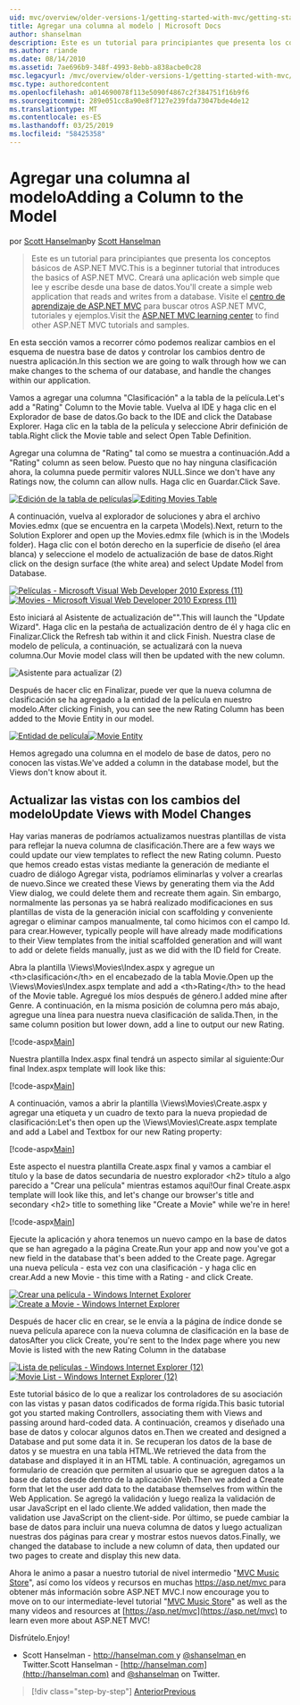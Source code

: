 ```yaml
---
uid: mvc/overview/older-versions-1/getting-started-with-mvc/getting-started-with-mvc-part8
title: Agregar una columna al modelo | Microsoft Docs
author: shanselman
description: Este es un tutorial para principiantes que presenta los conceptos básicos de ASP.NET MVC. Cree una aplicación web simple que lee y escribe desde una base de datos.
ms.author: riande
ms.date: 08/14/2010
ms.assetid: 7ae696b9-348f-4993-8ebb-a838acbe0c28
msc.legacyurl: /mvc/overview/older-versions-1/getting-started-with-mvc/getting-started-with-mvc-part8
msc.type: authoredcontent
ms.openlocfilehash: a014690078f113e5090f4867c2f384751f16b9f6
ms.sourcegitcommit: 289e051cc8a90e8f7127e239fda73047bde4de12
ms.translationtype: MT
ms.contentlocale: es-ES
ms.lasthandoff: 03/25/2019
ms.locfileid: "58425358"
---
```

<a name="adding-a-column-to-the-model"></a><span data-ttu-id="df644-104">Agregar una columna al modelo</span><span class="sxs-lookup"><span data-stu-id="df644-104">Adding a Column to the Model</span></span>
====================
<span data-ttu-id="df644-105">por [Scott Hanselman](https://github.com/shanselman)</span><span class="sxs-lookup"><span data-stu-id="df644-105">by [Scott Hanselman](https://github.com/shanselman)</span></span>

> <span data-ttu-id="df644-106">Este es un tutorial para principiantes que presenta los conceptos básicos de ASP.NET MVC.</span><span class="sxs-lookup"><span data-stu-id="df644-106">This is a beginner tutorial that introduces the basics of ASP.NET MVC.</span></span> <span data-ttu-id="df644-107">Creará una aplicación web simple que lee y escribe desde una base de datos.</span><span class="sxs-lookup"><span data-stu-id="df644-107">You'll create a simple web application that reads and writes from a database.</span></span> <span data-ttu-id="df644-108">Visite el [centro de aprendizaje de ASP.NET MVC](../../../index.md) para buscar otros ASP.NET MVC, tutoriales y ejemplos.</span><span class="sxs-lookup"><span data-stu-id="df644-108">Visit the [ASP.NET MVC learning center](../../../index.md) to find other ASP.NET MVC tutorials and samples.</span></span>


<span data-ttu-id="df644-109">En esta sección vamos a recorrer cómo podemos realizar cambios en el esquema de nuestra base de datos y controlar los cambios dentro de nuestra aplicación.</span><span class="sxs-lookup"><span data-stu-id="df644-109">In this section we are going to walk through how we can make changes to the schema of our database, and handle the changes within our application.</span></span>

<span data-ttu-id="df644-110">Vamos a agregar una columna "Clasificación" a la tabla de la película.</span><span class="sxs-lookup"><span data-stu-id="df644-110">Let's add a "Rating" Column to the Movie table.</span></span> <span data-ttu-id="df644-111">Vuelva al IDE y haga clic en el Explorador de base de datos.</span><span class="sxs-lookup"><span data-stu-id="df644-111">Go back to the IDE and click the Database Explorer.</span></span> <span data-ttu-id="df644-112">Haga clic en la tabla de la película y seleccione Abrir definición de tabla.</span><span class="sxs-lookup"><span data-stu-id="df644-112">Right click the Movie table and select Open Table Definition.</span></span>

<span data-ttu-id="df644-113">Agregar una columna de "Rating" tal como se muestra a continuación.</span><span class="sxs-lookup"><span data-stu-id="df644-113">Add a "Rating" column as seen below.</span></span> <span data-ttu-id="df644-114">Puesto que no hay ninguna clasificación ahora, la columna puede permitir valores NULL.</span><span class="sxs-lookup"><span data-stu-id="df644-114">Since we don't have any Ratings now, the column can allow nulls.</span></span> <span data-ttu-id="df644-115">Haga clic en Guardar.</span><span class="sxs-lookup"><span data-stu-id="df644-115">Click Save.</span></span>

<span data-ttu-id="df644-116">[![Edición de la tabla de películas](getting-started-with-mvc-part8/_static/image2.png)](getting-started-with-mvc-part8/_static/image1.png)</span><span class="sxs-lookup"><span data-stu-id="df644-116">[![Editing Movies Table](getting-started-with-mvc-part8/_static/image2.png)](getting-started-with-mvc-part8/_static/image1.png)</span></span>

<span data-ttu-id="df644-117">A continuación, vuelva al explorador de soluciones y abra el archivo Movies.edmx (que se encuentra en la carpeta \Models).</span><span class="sxs-lookup"><span data-stu-id="df644-117">Next, return to the Solution Explorer and open up the Movies.edmx file (which is in the \Models folder).</span></span> <span data-ttu-id="df644-118">Haga clic con el botón derecho en la superficie de diseño (el área blanca) y seleccione el modelo de actualización de base de datos.</span><span class="sxs-lookup"><span data-stu-id="df644-118">Right click on the design surface (the white area) and select Update Model from Database.</span></span>

<span data-ttu-id="df644-119">[![Películas - Microsoft Visual Web Developer 2010 Express (11)](getting-started-with-mvc-part8/_static/image4.png)](getting-started-with-mvc-part8/_static/image3.png)</span><span class="sxs-lookup"><span data-stu-id="df644-119">[![Movies - Microsoft Visual Web Developer 2010 Express (11)](getting-started-with-mvc-part8/_static/image4.png)](getting-started-with-mvc-part8/_static/image3.png)</span></span>

<span data-ttu-id="df644-120">Esto iniciará al Asistente de actualización de"".</span><span class="sxs-lookup"><span data-stu-id="df644-120">This will launch the "Update Wizard".</span></span> <span data-ttu-id="df644-121">Haga clic en la pestaña de actualización dentro de él y haga clic en Finalizar.</span><span class="sxs-lookup"><span data-stu-id="df644-121">Click the Refresh tab within it and click Finish.</span></span> <span data-ttu-id="df644-122">Nuestra clase de modelo de película, a continuación, se actualizará con la nueva columna.</span><span class="sxs-lookup"><span data-stu-id="df644-122">Our Movie model class will then be updated with the new column.</span></span>

![Asistente para actualizar (2)](getting-started-with-mvc-part8/_static/image5.png)

<span data-ttu-id="df644-124">Después de hacer clic en Finalizar, puede ver que la nueva columna de clasificación se ha agregado a la entidad de la película en nuestro modelo.</span><span class="sxs-lookup"><span data-stu-id="df644-124">After clicking Finish, you can see the new Rating Column has been added to the Movie Entity in our model.</span></span>

<span data-ttu-id="df644-125">[![Entidad de película](getting-started-with-mvc-part8/_static/image7.png)](getting-started-with-mvc-part8/_static/image6.png)</span><span class="sxs-lookup"><span data-stu-id="df644-125">[![Movie Entity](getting-started-with-mvc-part8/_static/image7.png)](getting-started-with-mvc-part8/_static/image6.png)</span></span>

<span data-ttu-id="df644-126">Hemos agregado una columna en el modelo de base de datos, pero no conocen las vistas.</span><span class="sxs-lookup"><span data-stu-id="df644-126">We've added a column in the database model, but the Views don't know about it.</span></span>

## <a name="update-views-with-model-changes"></a><span data-ttu-id="df644-127">Actualizar las vistas con los cambios del modelo</span><span class="sxs-lookup"><span data-stu-id="df644-127">Update Views with Model Changes</span></span>

<span data-ttu-id="df644-128">Hay varias maneras de podríamos actualizamos nuestras plantillas de vista para reflejar la nueva columna de clasificación.</span><span class="sxs-lookup"><span data-stu-id="df644-128">There are a few ways we could update our view templates to reflect the new Rating column.</span></span> <span data-ttu-id="df644-129">Puesto que hemos creado estas vistas mediante la generación de mediante el cuadro de diálogo Agregar vista, podríamos eliminarlas y volver a crearlas de nuevo.</span><span class="sxs-lookup"><span data-stu-id="df644-129">Since we created these Views by generating them via the Add View dialog, we could delete them and recreate them again.</span></span> <span data-ttu-id="df644-130">Sin embargo, normalmente las personas ya se habrá realizado modificaciones en sus plantillas de vista de la generación inicial con scaffolding y conveniente agregar o eliminar campos manualmente, tal como hicimos con el campo Id. para crear.</span><span class="sxs-lookup"><span data-stu-id="df644-130">However, typically people will have already made modifications to their View templates from the initial scaffolded generation and will want to add or delete fields manually, just as we did with the ID field for Create.</span></span>

<span data-ttu-id="df644-131">Abra la plantilla \Views\Movies\Index.aspx y agregue un &lt;th&gt;clasificación&lt;/th&gt; en el encabezado de la tabla Movie.</span><span class="sxs-lookup"><span data-stu-id="df644-131">Open up the \Views\Movies\Index.aspx template and add a &lt;th&gt;Rating&lt;/th&gt; to the head of the Movie table.</span></span> <span data-ttu-id="df644-132">Agregué los míos después de género.</span><span class="sxs-lookup"><span data-stu-id="df644-132">I added mine after Genre.</span></span> <span data-ttu-id="df644-133">A continuación, en la misma posición de columna pero más abajo, agregue una línea para nuestra nueva clasificación de salida.</span><span class="sxs-lookup"><span data-stu-id="df644-133">Then, in the same column position but lower down, add a line to output our new Rating.</span></span>

[!code-aspx[Main](getting-started-with-mvc-part8/samples/sample1.aspx)]

<span data-ttu-id="df644-134">Nuestra plantilla Index.aspx final tendrá un aspecto similar al siguiente:</span><span class="sxs-lookup"><span data-stu-id="df644-134">Our final Index.aspx template will look like this:</span></span>

[!code-aspx[Main](getting-started-with-mvc-part8/samples/sample2.aspx)]

<span data-ttu-id="df644-135">A continuación, vamos a abrir la plantilla \Views\Movies\Create.aspx y agregar una etiqueta y un cuadro de texto para la nueva propiedad de clasificación:</span><span class="sxs-lookup"><span data-stu-id="df644-135">Let's then open up the \Views\Movies\Create.aspx template and add a Label and Textbox for our new Rating property:</span></span>

[!code-aspx[Main](getting-started-with-mvc-part8/samples/sample3.aspx)]

<span data-ttu-id="df644-136">Este aspecto el nuestra plantilla Create.aspx final y vamos a cambiar el título y la base de datos secundaria de nuestro explorador &lt;h2&gt; título a algo parecido a "Crear una película" mientras estamos aquí!</span><span class="sxs-lookup"><span data-stu-id="df644-136">Our final Create.aspx template will look like this, and let's change our browser's title and secondary &lt;h2&gt; title to something like "Create a Movie" while we're in here!</span></span>

[!code-aspx[Main](getting-started-with-mvc-part8/samples/sample4.aspx)]

<span data-ttu-id="df644-137">Ejecute la aplicación y ahora tenemos un nuevo campo en la base de datos que se han agregado a la página Create.</span><span class="sxs-lookup"><span data-stu-id="df644-137">Run your app and now you've got a new field in the database that's been added to the Create page.</span></span> <span data-ttu-id="df644-138">Agregar una nueva película - esta vez con una clasificación - y haga clic en crear.</span><span class="sxs-lookup"><span data-stu-id="df644-138">Add a new Movie - this time with a Rating - and click Create.</span></span>

<span data-ttu-id="df644-139">[![Crear una película - Windows Internet Explorer](getting-started-with-mvc-part8/_static/image9.png)](getting-started-with-mvc-part8/_static/image8.png)</span><span class="sxs-lookup"><span data-stu-id="df644-139">[![Create a Movie - Windows Internet Explorer](getting-started-with-mvc-part8/_static/image9.png)](getting-started-with-mvc-part8/_static/image8.png)</span></span>

<span data-ttu-id="df644-140">Después de hacer clic en crear, se le envía a la página de índice donde se nueva película aparece con la nueva columna de clasificación en la base de datos</span><span class="sxs-lookup"><span data-stu-id="df644-140">After you click Create, you're sent to the Index page where you new Movie is listed with the new Rating Column in the database</span></span>

<span data-ttu-id="df644-141">[![Lista de películas - Windows Internet Explorer (12)](getting-started-with-mvc-part8/_static/image11.png)](getting-started-with-mvc-part8/_static/image10.png)</span><span class="sxs-lookup"><span data-stu-id="df644-141">[![Movie List - Windows Internet Explorer (12)](getting-started-with-mvc-part8/_static/image11.png)](getting-started-with-mvc-part8/_static/image10.png)</span></span>

<span data-ttu-id="df644-142">Este tutorial básico de lo que a realizar los controladores de su asociación con las vistas y pasan datos codificados de forma rígida.</span><span class="sxs-lookup"><span data-stu-id="df644-142">This basic tutorial got you started making Controllers, associating them with Views and passing around hard-coded data.</span></span> <span data-ttu-id="df644-143">A continuación, creamos y diseñado una base de datos y colocar algunos datos en.</span><span class="sxs-lookup"><span data-stu-id="df644-143">Then we created and designed a Database and put some data it in.</span></span> <span data-ttu-id="df644-144">Se recuperan los datos de la base de datos y se muestra en una tabla HTML.</span><span class="sxs-lookup"><span data-stu-id="df644-144">We retrieved the data from the database and displayed it in an HTML table.</span></span> <span data-ttu-id="df644-145">A continuación, agregamos un formulario de creación que permiten al usuario que se agreguen datos a la base de datos desde dentro de la aplicación Web.</span><span class="sxs-lookup"><span data-stu-id="df644-145">Then we added a Create form that let the user add data to the database themselves from within the Web Application.</span></span> <span data-ttu-id="df644-146">Se agregó la validación y luego realiza la validación de usar JavaScript en el lado cliente.</span><span class="sxs-lookup"><span data-stu-id="df644-146">We added validation, then made the validation use JavaScript on the client-side.</span></span> <span data-ttu-id="df644-147">Por último, se puede cambiar la base de datos para incluir una nueva columna de datos y luego actualizan nuestras dos páginas para crear y mostrar estos nuevos datos.</span><span class="sxs-lookup"><span data-stu-id="df644-147">Finally, we changed the database to include a new column of data, then updated our two pages to create and display this new data.</span></span>

<span data-ttu-id="df644-148">Ahora le animo a pasar a nuestro tutorial de nivel intermedio "[MVC Music Store](../../older-versions/mvc-music-store/mvc-music-store-part-1.md)", así como los vídeos y recursos en muchas [ https://asp.net/mvc ](https://asp.net/mvc) para obtener más información sobre ASP.NET MVC.</span><span class="sxs-lookup"><span data-stu-id="df644-148">I now encourage you to move on to our intermediate-level tutorial "[MVC Music Store](../../older-versions/mvc-music-store/mvc-music-store-part-1.md)" as well as the many videos and resources at [https://asp.net/mvc](https://asp.net/mvc) to learn even more about ASP.NET MVC!</span></span>

<span data-ttu-id="df644-149">Disfrútelo.</span><span class="sxs-lookup"><span data-stu-id="df644-149">Enjoy!</span></span>

- <span data-ttu-id="df644-150">Scott Hanselman - [ http://hanselman.com ](http://hanselman.com) y [ @shanselman ](http://twitter.com/shanselman) en Twitter.</span><span class="sxs-lookup"><span data-stu-id="df644-150">Scott Hanselman - [http://hanselman.com](http://hanselman.com) and [@shanselman](http://twitter.com/shanselman) on Twitter.</span></span>

> [!div class="step-by-step"]
> [<span data-ttu-id="df644-151">Anterior</span><span class="sxs-lookup"><span data-stu-id="df644-151">Previous</span></span>](getting-started-with-mvc-part7.md)
